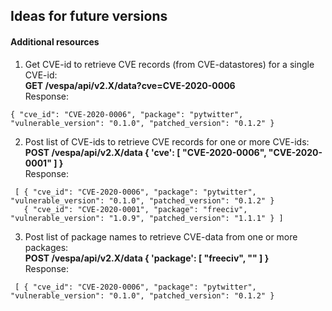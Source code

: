 ## Ideas for future versions

#### Additional resources

1) Get CVE-id to retrieve CVE records (from CVE-datastores) for a single CVE-id:  
**GET /vespa/api/v2.X/data?cve=CVE-2020-0006**  
Response:
```
{ "cve_id": "CVE-2020-0006", "package": "pytwitter", "vulnerable_version": "0.1.0", "patched_version": "0.1.2" }
```

2) Post list of CVE-ids to retrieve CVE records for one or more CVE-ids:  
**POST /vespa/api/v2.X/data  { 'cve': [ "CVE-2020-0006", "CVE-2020-0001" ] }**  
Response:
```
 [ { "cve_id": "CVE-2020-0006", "package": "pytwitter", "vulnerable_version": "0.1.0", "patched_version": "0.1.2" }
   { "cve_id": "CVE-2020-0001", "package": "freeciv", "vulnerable_version": "1.0.9", "patched_version": "1.1.1" } ]
```

3) Post list of package names to retrieve CVE-data from one or more packages:  
**POST /vespa/api/v2.X/data  { 'package': [ "freeciv", "" ] }**  
Response:
```
 [ { "cve_id": "CVE-2020-0006", "package": "pytwitter", "vulnerable_version": "0.1.0", "patched_version": "0.1.2" }
```
